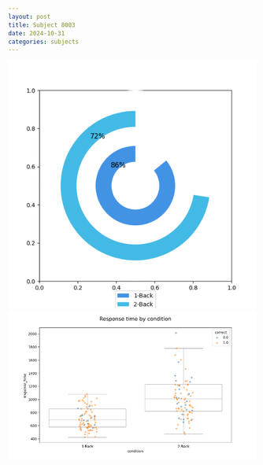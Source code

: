 ```yaml
---
layout: post
title: Subject 8003
date: 2024-10-31
categories: subjects
---
```


![](data/8003/run-6/8003_accuracy_by_condition.png)
![](data/8003/run-6/8003_response_time_by_condition.png)
